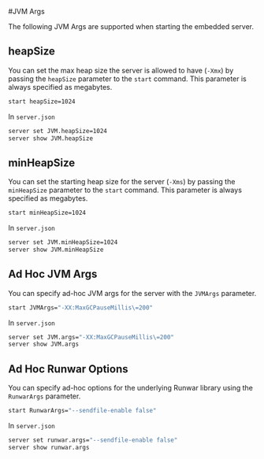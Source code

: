 #JVM Args

The following JVM Args are supported when starting the embedded server.

## heapSize

You can set the max heap size the server is allowed to have (`-Xmx`) by passing the `heapSize` parameter to the `start` command.  This parameter is always specified as megabytes. 

```bash
start heapSize=1024
```

In `server.json`

```bash
server set JVM.heapSize=1024
server show JVM.heapSize
```

## minHeapSize 

You can set the starting heap size for the server (`-Xms`) by passing the `minHeapSize` parameter to the `start` command. This parameter is always specified as megabytes. 

```bash
start minHeapSize=1024
```

In `server.json`

```bash
server set JVM.minHeapSize=1024
server show JVM.minHeapSize
```


## Ad Hoc JVM Args

You can specify ad-hoc JVM args for the server with the `JVMArgs` parameter.

```bash
start JVMArgs="-XX:MaxGCPauseMillis\=200"
```
In `server.json`

```bash
server set JVM.args="-XX:MaxGCPauseMillis\=200"
server show JVM.args
```

## Ad Hoc Runwar Options

You can specify ad-hoc options for the underlying Runwar library using the `RunwarArgs` parameter.

```bash
start RunwarArgs="--sendfile-enable false"
```

In `server.json`


```bash
server set runwar.args="--sendfile-enable false"
server show runwar.args
```